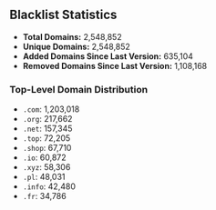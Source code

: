 ## Blacklist Statistics

- **Total Domains:** 2,548,852
- **Unique Domains:** 2,548,852
- **Added Domains Since Last Version:** 635,104
- **Removed Domains Since Last Version:** 1,108,168

### Top-Level Domain Distribution

-  `.com`: 1,203,018
-  `.org`: 217,662
-  `.net`: 157,345
-  `.top`: 72,205
-  `.shop`: 67,710
-  `.io`: 60,872
-  `.xyz`: 58,306
-  `.pl`: 48,031
-  `.info`: 42,480
-  `.fr`: 34,786
